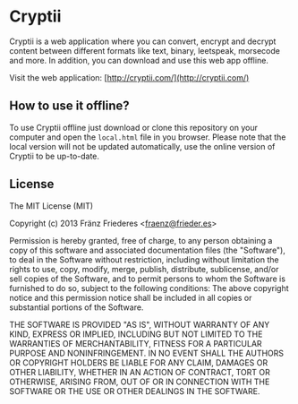 Cryptii
=======
Cryptii is a web application where you can convert, encrypt and decrypt content between different formats like text, binary, leetspeak, morsecode and more. In addition, you can download and use this web app offline.

Visit the web application: [http://cryptii.com/](http://cryptii.com/)

## How to use it offline?
To use Cryptii offline just download or clone this repository on your computer and open the `local.html` file in you browser. Please note that the local version will not be updated automatically, use the online version of Cryptii to be up-to-date.

## License
The MIT License (MIT)

Copyright (c) 2013 Fränz Friederes <[fraenz@frieder.es](mailto:fraenz@frieder.es)>

Permission is hereby granted, free of charge, to any person obtaining a copy of this software and associated documentation files (the "Software"), to deal in the Software without restriction, including without limitation the rights to use, copy, modify, merge, publish, distribute, sublicense, and/or sell copies of the Software, and to permit persons to whom the Software is furnished to do so, subject to the following conditions:
The above copyright notice and this permission notice shall be included in all copies or substantial portions of the Software.

THE SOFTWARE IS PROVIDED "AS IS", WITHOUT WARRANTY OF ANY KIND, EXPRESS OR IMPLIED, INCLUDING BUT NOT LIMITED TO THE WARRANTIES OF MERCHANTABILITY, FITNESS FOR A PARTICULAR PURPOSE AND NONINFRINGEMENT. IN NO EVENT SHALL THE AUTHORS OR COPYRIGHT HOLDERS BE LIABLE FOR ANY CLAIM, DAMAGES OR OTHER LIABILITY, WHETHER IN AN ACTION OF CONTRACT, TORT OR OTHERWISE, ARISING FROM, OUT OF OR IN CONNECTION WITH THE SOFTWARE OR THE USE OR OTHER DEALINGS IN THE SOFTWARE.
